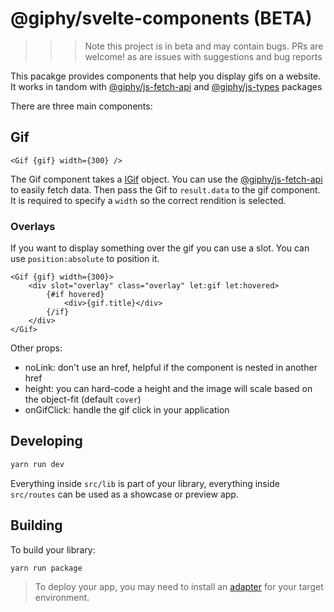 # @giphy/svelte-components (BETA)

> > > Note this project is in beta and may contain bugs. PRs are welcome! as are issues with suggestions and bug reports

This pacakge provides components that help you display gifs on a website. It works in tandom with [@giphy/js-fetch-api](../fetch-api/) and [@giphy/js-types](../types) packages

There are three main components:

## Gif

```svelte
<Gif {gif} width={300} />
```

The Gif component takes a [IGif](../types/src/gif.ts) object. You can use the [@giphy/js-fetch-api](../fetch-api/) to easily fetch data. Then pass the Gif to `result.data` to the gif component.
It is required to specify a `width` so the correct rendition is selected.

### Overlays

If you want to display something over the gif you can use a slot. You can use `position:absolute` to position it.

```svelte
<Gif {gif} width={300}>
    <div slot="overlay" class="overlay" let:gif let:hovered>
        {#if hovered}
            <div>{gif.title}</div>
        {/if}
    </div>
</Gif>
```

Other props:

-   noLink: don't use an href, helpful if the component is nested in another href
-   height: you can hard-code a height and the image will scale based on the object-fit (default `cover`)
-   onGifClick: handle the gif click in your application

## Developing

```bash
yarn run dev
```

Everything inside `src/lib` is part of your library, everything inside `src/routes` can be used as a showcase or preview app.

## Building

To build your library:

```bash
yarn run package
```

> To deploy your app, you may need to install an [adapter](https://kit.svelte.dev/docs/adapters) for your target environment.
